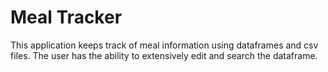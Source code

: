 # Meal Tracker
This application keeps track of meal information using dataframes and csv files. The user has the ability to extensively edit and search the dataframe.

